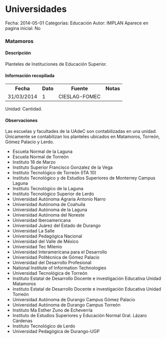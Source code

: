 Universidades
=====

Fecha: 2014-05-01
Categorías: Educación
Autor: IMPLAN
Aparece en pagina inicial: No

### Matamoros

#### Descripción

Planteles de Instituciones de Educación Superior.

#### Información recopilada

<table class="table table-hover table-bordered matriz">
  <tr><th>Fecha</th><th>Dato</th><th>Fuente</th><th>Notas</th></tr>
  <tr><td class="centrado">31/03/2014</td><td class="derecha">1</td><td>CIESLAG-FOMEC</td><td></td></tr>
</table>

Unidad: Cantidad.

#### Observaciones

Las escuelas y facultades de la UAdeC son contabilizadas en una unidad. Únicamente se contabilizan los planteles ubicados en Matamoros, Torreón, Gómez Palacio y Lerdo.

* Escuela Normal de la Laguna
* Escuela Normal de Torreón
* Instituto 18 de Marzo
* Instituto Superior Francisco Gonzalez de la Vega
* Instituto Tecnológico de Torreón (ITA 10)
* Instituto Tecnológico y de Estudios Superiores de Monterrey Campus Laguna
* Instituto Tecnológico de la Laguna
* Instituto Tecnológico Superior de Lerdo
* Universidad Autónoma Agraria Antonio Narro
* Universidad Autónoma de Coahuila
* Universidad Autónoma de la Laguna
* Universidad Autónoma del Noreste
* Universidad Iberoamericana
* Universidad Juárez del Estado de Durango
* Universidad La Salle
* Universidad Pedagógica Nacional
* Universidad del Valle de México
* Universidad Tec Milenio
* Universidad Interamericana para el Desarrollo
* Universidad Politécnica de Gómez Palacio
* Universidad del Desarrollo Profesional
* National Institute of Information Technologies
* Universidad Tecnológica de Torreón
* Instituto Estatal de Desarrollo Docente e investigación Educativa Unidad Matamoros
* Instituto Estatal de Desarrollo Docente e investigación Educativa Unidad Torreón
* Universidad Autónoma de Durango Campus Gómez Palacio
* Universidad Autónoma de Durango Campus Torreón
* Instituto Ma Esther Zuno de Echeverría
* Instituto de Estudios Superiores y Educación Normal Gral. Lázaro Cárdenas
* Instituto Tecnológico de Lerdo
* Universidad Pedagógica de Durango-UGP
